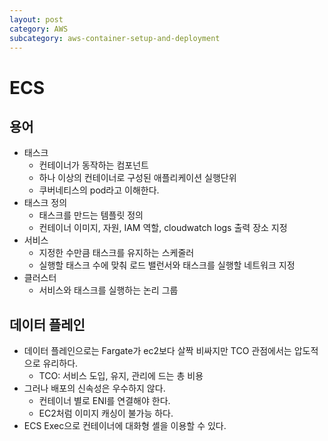 ```yaml
---
layout: post
category: AWS
subcategory: aws-container-setup-and-deployment
---
```


# ECS
## 용어
- 태스크
    - 컨테이너가 동작하는 컴포넌트
    - 하나 이상의 컨테이너로 구성된 애플리케이션 실행단위
    - 쿠버네티스의 pod라고 이해한다.
- 태스크 정의
    - 태스크를 만드는 템플릿 정의
    - 컨테이너 이미지, 자원, IAM 역할, cloudwatch logs 출력 장소 지정
- 서비스
    - 지정한 수만큼 태스크를 유지하는 스케줄러
    - 실행할 태스크 수에 맞춰 로드 밸런서와 태스크를 실행할 네트워크 지정
- 클러스터
    - 서비스와 태스크를 실행하는 논리 그룹
    
## 데이터 플레인
- 데이터 플레인으로는 Fargate가 ec2보다 살짝 비싸지만 TCO 관점에서는 압도적으로 유리하다.
    - TCO: 서비스 도입, 유지, 관리에 드는 총 비용
- 그러나 배포의 신속성은 우수하지 않다.
    - 컨테이너 별로 ENI를 연결해야 한다.
    - EC2처럼 이미지 캐싱이 불가능 하다.
- ECS Exec으로 컨테이너에 대화형 셸을 이용할 수 있다.
